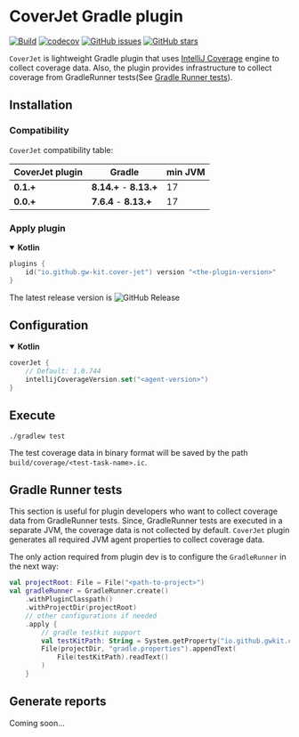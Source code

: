 # CoverJet Gradle plugin

[![Build](https://github.com/gw-kit/cover-jet-plugin/actions/workflows/build.yaml/badge.svg?branch=main)](https://github.com/gw-kit/cover-jet-plugin/actions/workflows/build.yaml)
[![codecov](https://codecov.io/gh/gw-kit/cover-jet-plugin/graph/badge.svg?token=mVBIf2xll9)](https://codecov.io/gh/gw-kit/cover-jet-plugin)
[![GitHub issues](https://img.shields.io/github/issues/gw-kit/cover-jet-plugin)](https://github.com/gw-kit/cover-jet-plugin/issues)
[![GitHub stars](https://img.shields.io/github/stars/gw-kit/cover-jet-plugin?style=flat-square)](https://github.com/gw-kit/cover-jet-plugin/stargazers)

`CoverJet` is lightweight Gradle plugin that uses [IntelliJ Coverage](https://github.com/JetBrains/intellij-coverage) engine to collect coverage data.
Also, the plugin provides infrastructure to collect coverage from GradleRunner tests(See [Gradle Runner tests](#gradle-runner-tests)).

## Installation

### Compatibility

`CoverJet` compatibility table:

| CoverJet plugin | Gradle                  | min JVM |
|-----------------|-------------------------|---------|
| **0.1.+**       | **8.14.+** - **8.13.+** | 17      |    
| **0.0.+**       | **7.6.4** - **8.13.+**  | 17      |    


### Apply plugin

<details open>

<summary><b>Kotlin</b></summary>

```kotlin
plugins {
    id("io.github.gw-kit.cover-jet") version "<the-plugin-version>"
}
```

The latest release version is ![GitHub Release](https://img.shields.io/github/v/release/gw-kit/cover-jet-plugin)

</details>


## Configuration

<details open>
<summary><b>Kotlin</b></summary>

```kotlin
coverJet {
    // Default: 1.0.744
    intellijCoverageVersion.set("<agent-version>")
}

```

</details>

## Execute

```shell
./gradlew test 
```

The test coverage data in binary format will be saved by the path `build/coverage/<test-task-name>.ic`.


## Gradle Runner tests

This section is useful for plugin developers who want to collect coverage data from GradleRunner tests.
Since, GradleRunner tests are executed in a separate JVM, the coverage data is not collected by default.
`CoverJet` plugin generates all required JVM agent properties to collect coverage data.

The only action required from plugin dev is to configure the `GradleRunner` in the next way:

```kotlin
val projectRoot: File = File("<path-to-project>")
val gradleRunner = GradleRunner.create()
    .withPluginClasspath()
    .withProjectDir(projectRoot)
    // other configurations if needed
    .apply {
        // gradle testkit support
        val testKitPath: String = System.getProperty("io.github.gwkit.coverjet.test-kit")
        File(projectDir, "gradle.properties").appendText(
            File(testKitPath).readText()
        )
    }
```

## Generate reports

Coming soon...
